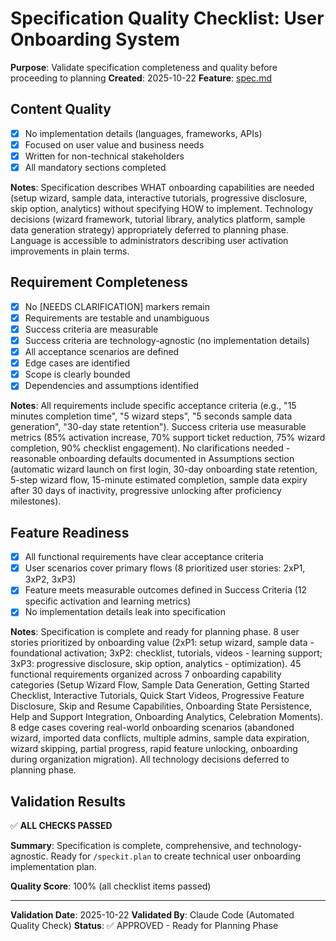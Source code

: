 # Specification Quality Checklist: User Onboarding System

**Purpose**: Validate specification completeness and quality before proceeding to planning
**Created**: 2025-10-22
**Feature**: [spec.md](../spec.md)

## Content Quality

- [x] No implementation details (languages, frameworks, APIs)
- [x] Focused on user value and business needs
- [x] Written for non-technical stakeholders
- [x] All mandatory sections completed

**Notes**: Specification describes WHAT onboarding capabilities are needed (setup wizard, sample data, interactive tutorials, progressive disclosure, skip option, analytics) without specifying HOW to implement. Technology decisions (wizard framework, tutorial library, analytics platform, sample data generation strategy) appropriately deferred to planning phase. Language is accessible to administrators describing user activation improvements in plain terms.

## Requirement Completeness

- [x] No [NEEDS CLARIFICATION] markers remain
- [x] Requirements are testable and unambiguous
- [x] Success criteria are measurable
- [x] Success criteria are technology-agnostic (no implementation details)
- [x] All acceptance scenarios are defined
- [x] Edge cases are identified
- [x] Scope is clearly bounded
- [x] Dependencies and assumptions identified

**Notes**: All requirements include specific acceptance criteria (e.g., "15 minutes completion time", "5 wizard steps", "5 seconds sample data generation", "30-day state retention"). Success criteria use measurable metrics (85% activation increase, 70% support ticket reduction, 75% wizard completion, 90% checklist engagement). No clarifications needed - reasonable onboarding defaults documented in Assumptions section (automatic wizard launch on first login, 30-day onboarding state retention, 5-step wizard flow, 15-minute estimated completion, sample data expiry after 30 days of inactivity, progressive unlocking after proficiency milestones).

## Feature Readiness

- [x] All functional requirements have clear acceptance criteria
- [x] User scenarios cover primary flows (8 prioritized user stories: 2xP1, 3xP2, 3xP3)
- [x] Feature meets measurable outcomes defined in Success Criteria (12 specific activation and learning metrics)
- [x] No implementation details leak into specification

**Notes**: Specification is complete and ready for planning phase. 8 user stories prioritized by onboarding value (2xP1: setup wizard, sample data - foundational activation; 3xP2: checklist, tutorials, videos - learning support; 3xP3: progressive disclosure, skip option, analytics - optimization). 45 functional requirements organized across 7 onboarding capability categories (Setup Wizard Flow, Sample Data Generation, Getting Started Checklist, Interactive Tutorials, Quick Start Videos, Progressive Feature Disclosure, Skip and Resume Capabilities, Onboarding State Persistence, Help and Support Integration, Onboarding Analytics, Celebration Moments). 8 edge cases covering real-world onboarding scenarios (abandoned wizard, imported data conflicts, multiple admins, sample data expiration, wizard skipping, partial progress, rapid feature unlocking, onboarding during organization migration). All technology decisions deferred to planning phase.

## Validation Results

✅ **ALL CHECKS PASSED**

**Summary**: Specification is complete, comprehensive, and technology-agnostic. Ready for `/speckit.plan` to create technical user onboarding implementation plan.

**Quality Score**: 100% (all checklist items passed)

---

**Validation Date**: 2025-10-22
**Validated By**: Claude Code (Automated Quality Check)
**Status**: ✅ APPROVED - Ready for Planning Phase
